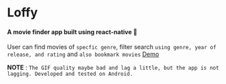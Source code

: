 # Loffy
#### A movie finder app built using react-native :movie_camera:
User can find movies of `specfic genre`, filter search `using genre, year of release, and rating` and `also bookmark movies` 
[Demo](https://i.imgur.com/lTQM2f3.gifv)

**NOTE** : `The GIF quality maybe bad and lag a little, but the app is not lagging. Developed and tested on Android.`
